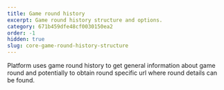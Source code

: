 ```yaml
---
title: Game round history
excerpt: Game round history structure and options.
category: 671b459dfe48cf0030150ea2
order: -1
hidden: true
slug: core-game-round-history-structure
---
```


Platform uses game round history to get general information about game round and potentially to obtain round specific url where round details can be found.  
